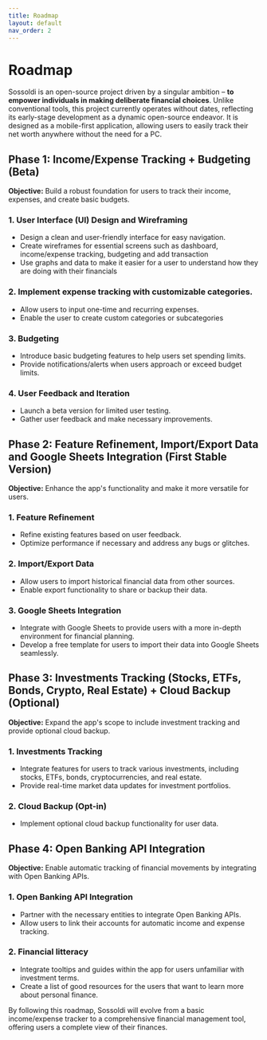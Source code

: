 ```yaml
---
title: Roadmap
layout: default
nav_order: 2
---
```


# Roadmap

Sossoldi is an open-source project driven by a singular ambition – **to empower individuals in making deliberate financial choices**. Unlike conventional tools, this project currently operates without dates, reflecting its early-stage development as a dynamic open-source endeavor. It is designed as a mobile-first application, allowing users to easily track their net worth anywhere without the need for a PC.

## Phase 1: Income/Expense Tracking + Budgeting (Beta)

**Objective:** Build a robust foundation for users to track their income, expenses, and create basic budgets.

### 1. User Interface (UI) Design and Wireframing

- Design a clean and user-friendly interface for easy navigation.
- Create wireframes for essential screens such as dashboard, income/expense tracking, budgeting and add transaction
- Use graphs and data to make it easier for a user to understand how they are doing with their financials

### 2. Implement expense tracking with customizable categories.

- Allow users to input one-time and recurring expenses.
- Enable the user to create custom categories or subcategories 

### 3. Budgeting

- Introduce basic budgeting features to help users set spending limits.
- Provide notifications/alerts when users approach or exceed budget limits.

### 4. User Feedback and Iteration

- Launch a beta version for limited user testing.
- Gather user feedback and make necessary improvements.

## Phase 2: Feature Refinement, Import/Export Data and Google Sheets Integration (First Stable Version)

**Objective:** Enhance the app's functionality and make it more versatile for users.

### 1. Feature Refinement

- Refine existing features based on user feedback.
- Optimize performance if necessary and address any bugs or glitches.

### 2. Import/Export Data

- Allow users to import historical financial data from other sources.
- Enable export functionality to share or backup their data.

### 3. Google Sheets Integration

- Integrate with Google Sheets to provide users with a more in-depth environment for financial planning.
- Develop a free template for users to import their data into Google Sheets seamlessly.

## Phase 3: Investments Tracking (Stocks, ETFs, Bonds, Crypto, Real Estate) + Cloud Backup (Optional)

**Objective:** Expand the app's scope to include investment tracking and provide optional cloud backup.

### 1. Investments Tracking

- Integrate features for users to track various investments, including stocks, ETFs, bonds, cryptocurrencies, and real estate.
- Provide real-time market data updates for investment portfolios.

### 2. Cloud Backup (Opt-in)

- Implement optional cloud backup functionality for user data.

## Phase 4: Open Banking API Integration

**Objective:** Enable automatic tracking of financial movements by integrating with Open Banking APIs.

### 1. Open Banking API Integration

- Partner with the necessary entities to integrate Open Banking APIs.
- Allow users to link their accounts for automatic income and expense tracking.

### 2. Financial litteracy

- Integrate tooltips and guides within the app for users unfamiliar with investment terms.
- Create a list of good resources for the users that want to learn more about personal finance.

By following this roadmap, Sossoldi will evolve from a basic income/expense tracker to a comprehensive financial management tool, offering users a complete view of their finances.